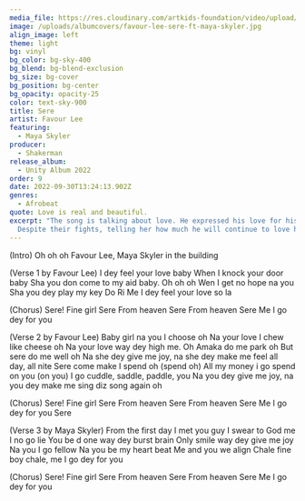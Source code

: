 ```yaml
---
media_file: https://res.cloudinary.com/artkids-foundation/video/upload/v1664797983/09._Favour_Lee_-_Sere_Feat._Maya_Skyler_ugsrs0.mp3
image: /uploads/albumcovers/favour-lee-sere-ft-maya-skyler.jpg
align_image: left
theme: light
bg: vinyl
bg_color: bg-sky-400
bg_blend: bg-blend-exclusion
bg_size: bg-cover
bg_position: bg-center
bg_opacity: opacity-25
color: text-sky-900
title: Sere
artist: Favour Lee
featuring:
  - Maya Skyler
producer:
  - Shakerman
release_album:
  - Unity Album 2022
order: 9
date: 2022-09-30T13:24:13.902Z
genres:
  - Afrobeat
quote: Love is real and beautiful.
excerpt: "The song is talking about love. He expressed his love for his woman.
  Despite their fights, telling her how much he will continue to love her. "
---
```


(Intro)
Oh oh oh Favour Lee, Maya Skyler in the building

(Verse 1 by Favour Lee)
I dey feel your love baby
When I knock your door baby
Sha you don come to my aid baby. Oh oh oh
Wen I get no hope na you
Sha you dey play my key Do Ri
Me I dey feel your love so la

(Chorus)
Sere! Fine girl Sere
From heaven Sere
From heaven Sere
Me I go dey for you

(Verse 2 by Favour Lee)
Baby girl na you I choose oh
Na your love I chew like cheese oh
Na your love way dey high me. Oh
Amaka do me park oh
But sere do me well oh
Na she dey give me joy, na she dey make me feel all day, all nite
Sere come make I spend oh (spend oh)
All my money i go spend on you (on you)
I go cuddle, saddle, paddle, you
Na you dey give me joy, na you dey make me sing diz song again oh

(Chorus)
Sere! Fine girl Sere
From heaven Sere
From heaven Sere
Me I go dey for you
Sere

(Verse 3 by Maya Skyler)
From the first day I met you guy
I swear to God me I no go lie
You be d one way dey burst brain
Only smile way dey give me joy
Na you I go fellow
Na you be my heart beat
Me and you we align
Chale fine boy chale, me I go dey for you

(Chorus)
Sere! Fine girl Sere
From heaven Sere
From heaven Sere
Me I go dey for you
